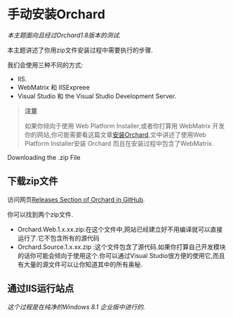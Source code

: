 # 手动安装Orchard

_本主题面向且经过Orchard1.8版本的测试._

本主题讲述了你用zip文件安装过程中需要执行的步骤.

我们会使用三种不同的方式:

* IIS.
* WebMatrix 和 IISExpreee
* Visual Studio 和 the Visual Studio Development Server.

> **注意**
>
> 如果你倾向于使用 Web Platform Installer,或者你打算用 WebMatrix 开发你的网站,你可能需要看这篇文章[安装Orchard](/getting-started/installing-orchard.md),文中讲述了使用Web Platform Installer安装 Orchard 而且在安装过程中包含了WebMatrix.

Downloading the .zip File

## 下载zip文件

访问网页[Releases Section of Orchard in GitHub](https://github.com/OrchardCMS/Orchard/releases).

你可以找到两个zip文件.

* Orchard.Web.1.x.xx.zip:在这个文件中,网站已经建立好不用编译就可以直接运行了.它不包含所有的源代码
* Orchard.Source.1.x.xx.zip :这个文件包含了源代码.如果你打算自己开发模块的话你可能会倾向于使用这个.你可以通过Visual Studio很方便的使用它,而且有大量的源文件可以让你知道其中的所有奥秘.

## 通过IIS运行站点

_这个过程是在纯净的Windows 8.1 企业版中进行的._

